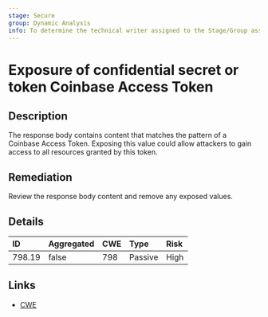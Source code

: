 ```yaml
---
stage: Secure
group: Dynamic Analysis
info: To determine the technical writer assigned to the Stage/Group associated with this page, see https://about.gitlab.com/handbook/engineering/ux/technical-writing/#assignments
---
```


# Exposure of confidential secret or token Coinbase Access Token

## Description

The response body contains content that matches the pattern of a Coinbase Access Token.
Exposing this value could allow attackers to gain access to all resources granted by this token.

## Remediation

Review the response body content and remove any exposed values.

## Details

| ID | Aggregated | CWE | Type | Risk |
|:---|:--------|:--------|:--------|:--------|
| 798.19 | false | 798 | Passive | High |

## Links

- [CWE](https://cwe.mitre.org/data/definitions/798.html)
